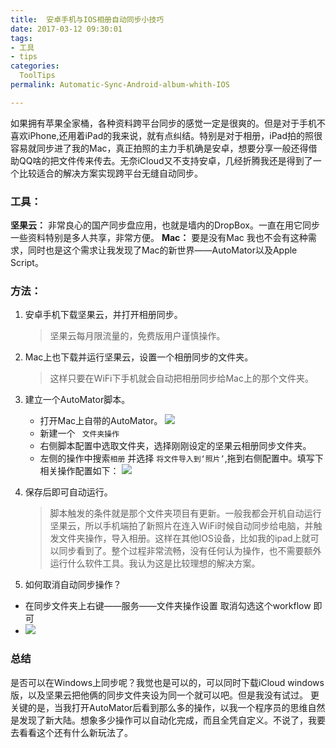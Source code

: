 ```yaml
---
title:  安卓手机与IOS相册自动同步小技巧
date: 2017-03-12 09:30:01
tags:
- 工具
- tips
categories:
  ToolTips
permalink: Automatic-Sync-Android-album-whith-IOS   

---
```



如果拥有苹果全家桶，各种资料跨平台同步的感觉一定是很爽的。但是对于手机不喜欢iPhone,还用着iPad的我来说，就有点纠结。特别是对于相册，iPad拍的照很容易就同步进了我的Mac，真正拍照的主力手机确是安卓，想要分享一般还得借助QQ啥的把文件传来传去。无奈iCloud又不支持安卓，几经折腾我还是得到了一个比较适合的解决方案实现跨平台无缝自动同步。
<!-- more -->

### 工具： 
**坚果云：** 非常良心的国产同步盘应用，也就是墙内的DropBox。一直在用它同步一些资料特别是多人共享，非常方便。
**Mac：** 要是没有Mac 我也不会有这种需求，同时也是这个需求让我发现了Mac的新世界——AutoMator以及Apple Script。

### 方法：
1. 安卓手机下载坚果云，并打开相册同步。
    
    >坚果云每月限流量的，免费版用户谨慎操作。
    
2. Mac上也下载并运行坚果云，设置一个相册同步的文件夹。

    >这样只要在WiFi下手机就会自动把相册同步给Mac上的那个文件夹。

3. 建立一个AutoMator脚本。
    * 打开Mac上自带的AutoMator。
    ![](https://image.kbiao.me/2017-03-12-14893039054210.jpg?imageView2/2/w/60/interlace/1/)
    * 新建一个 ` 文件夹操作` 
    * 右侧脚本配置中选取文件夹，选择刚刚设定的坚果云相册同步文件夹。 
    * 左侧的操作中搜索`相册` 并选择 `将文件导入到‘照片’`,拖到右侧配置中。填写下相关操作配置如下：
    ![](https://image.kbiao.me/2017-03-12-14893045046245.jpg)

4. 保存后即可自动运行。
   > 脚本触发的条件就是那个文件夹项目有更新。一般我都会开机自动运行坚果云，所以手机端拍了新照片在连入WiFi时候自动同步给电脑，并触发文件夹操作，导入相册。这样在其他IOS设备，比如我的ipad上就可以同步看到了。整个过程非常流畅，没有任何认为操作，也不需要额外运行什么软件工具。我认为这是比较理想的解决方案。

5. 如何取消自动同步操作？
 * 在同步文件夹上右键——服务——文件夹操作设置 取消勾选这个workflow 即可
 * ![](https://image.kbiao.me/2017-03-12-14893049576378.jpg?imageView2/2/w/400/interlace/1/)


 ### 总结
  是否可以在Windows上同步呢？我觉也是可以的，可以同时下载iCloud windows版，以及坚果云把他俩的同步文件夹设为同一个就可以吧。但是我没有试过。
  更关键的是，当我打开AutoMator后看到那么多的操作，以我一个程序员的思维自然是发现了新大陆。想象多少操作可以自动化完成，而且全凭自定义。不说了，我要去看看这个还有什么新玩法了。
    



